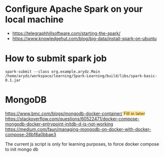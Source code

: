 # Configure Apache Spark on your local machine
- https://telegraphhillsoftware.com/starting-the-spark/
- https://www.knowledgehut.com/blog/big-data/install-spark-on-ubuntu  

# How to submit spark job
```
spark-submit --class org.example.arydz.Main /home/arydz/workspace/learning/Spark-Learning/build/libs/spark-basic-0.1.jar
```

# MongoDB

https://www.bmc.com/blogs/mongodb-docker-container/
<span style="color: #9F6000; background-color: #FEEFB3;">**Fill in later**</span><br>
https://stackoverflow.com/questions/60522471/docker-compose-mongodb-docker-entrypoint-initdb-d-is-not-working
https://medium.com/faun/managing-mongodb-on-docker-with-docker-compose-26bf8a0bbae3

The current js script is only for learning purposes, to force docker compose to init mongo db 